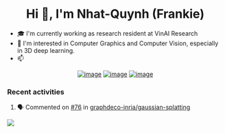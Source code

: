 <h1 align="center">Hi 👋, I'm Nhat-Quynh (Frankie) </h1>

- :mortar_board: I'm currently working as research resident at VinAI Research
- 🔭 I'm interested in Computer Graphics and Computer Vision, especially in 3D deep learning. 
- 📫  
<div align="center">

[![image](https://img.shields.io/badge/LinkedIn-0077B5?style=for-the-badge&logo=linkedin&logoColor=white)](https://www.linkedin.com/in/lephamnhatquynh/)
[![image](https://img.shields.io/badge/Instagram-E4405F?style=for-the-badge&logo=instagram&logoColor=white)](https://www.instagram.com/frankiecomrade/)
[![image](https://img.shields.io/badge/Gmail-D14836?style=for-the-badge&logo=gmail&logoColor=white)](mailto:lephamnhatquynh@gmail.com)
  
</div>

### Recent activities
<!--START_SECTION:activity-->
1. 🗣 Commented on [#76](https://github.com/graphdeco-inria/gaussian-splatting/issues/76#issuecomment-1780583409) in [graphdeco-inria/gaussian-splatting](https://github.com/graphdeco-inria/gaussian-splatting)
<!--END_SECTION:activity-->


![](https://komarev.com/ghpvc/?username=frankielp&color=blueviolet&style=flat-square)

